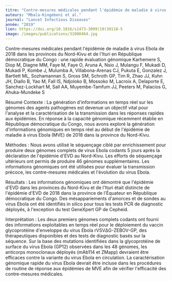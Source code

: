 ```yaml
---
titre: "Contre-mesures médicales pendant l'épidémie de maladie à virus Ebola de 2018 dans les provinces du Nord-Kivu et de l'Ituri en République démocratique du Congo : une rapide évaluation génomique."
auteurs: "Mbala-Kingebeni et al."
journal: "Lancet Infectious Diseases"
année: "2019"
lien: https://doi.org/10.1016/s1473-3099(19)30118-5
image: /images/publications/31000464.jpg
---
```

Contre-mesures médicales pendant l'épidémie de maladie à virus Ebola de 2018 dans les provinces du Nord-Kivu et de l'Ituri en République démocratique du Congo : une rapide évaluation génomique
Karhemere S, Diop M, Diagne MM, Faye M, Faye O, Aruna A, Nsio J, Mulangu F, Mukadi D, Mukadi P, Kombe J, Mulumba A, Villabona-Arenas CJ, Pukuta E, Gonzalez J, Bartlett ML, Sozhamannan S, Gross SM, Schroth GP, Tim R, Zhao JJ, Kuhn JH, Diallo B, Yao M, Fall IS, Ndjoloko B, Mossoko M, Lacroix A, Delaporte E, Sanchez-Lockhart M, Sall AA, Muyembe-Tamfum JJ, Peeters M, Palacios G, Ahuka-Mundeke S

Résumé
Contexte : La génération d'informations en temps réel sur les génomes des agents pathogènes est devenue un objectif vital pour l'analyse et la caractérisation de la transmission dans les réponses rapides aux épidémies. En réponse à la capacité génomique récemment établie en République démocratique du Congo, nous avons exploré la génération d'informations génomiques en temps réel au début de l'épidémie de maladie à virus Ebola (MVE) de 2018 dans la province du Nord-Kivu.

Méthodes : Nous avons utilisé le séquençage ciblé par enrichissement pour produire deux génomes complets de virus Ebola codants 5 jours après la déclaration de l'épidémie d'EVD au Nord-Kivu. Les efforts de séquençage ultérieurs ont permis de produire 46 génomes supplémentaires. Les informations génomiques ont été utilisées pour évaluer la transmission précoce, les contre-mesures médicales et l'évolution du virus Ebola.

Résultats : Les informations génomiques ont démontré que l'épidémie d'EVD dans les provinces du Nord-Kivu et de l'Ituri était distincte de l'épidémie d'EVD de 2018 dans la province de l'Équateur en République démocratique du Congo. Des mésappariements d'amorces et de sondes au virus Ebola ont été identifiés in silico pour tous les tests PCR de diagnostic déployés, à l'exception du test GeneXpert GP de Cepheid.

Interprétation : Les deux premiers génomes complets codants ont fourni des informations exploitables en temps réel pour le déploiement du vaccin glycoprotéine d'enveloppe du virus Ebola rVSVΔG-ZEBOV-GP, des thérapeutiques disponibles et des tests de diagnostic basés sur la séquence. Sur la base des mutations identifiées dans la glycoprotéine de surface du virus Ebola (GP12) observées dans les 48 génomes, les anticorps monoclonaux déployés (mAb114 et ZMapp) devraient être efficaces contre la variante du virus Ebola en circulation. La caractérisation génomique rapide du virus Ebola devrait être incluse dans les procédures de routine de réponse aux épidémies de MVE afin de vérifier l'efficacité des contre-mesures médicales.
